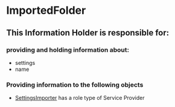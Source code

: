 # ImportedFolder
## This Information Holder is responsible for:
### providing and holding information about: 
* settings
* name
### Providing information to the following objects 
* [SettingsImporter](../ServiceProviders/SettingsImporter.md) has a role type of Service Provider

